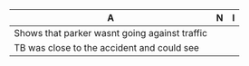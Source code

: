 |                      A                      |                    N                    |                I                   |
|---------------------------------------------|-----------------------------------------|------------------------------------|
| Shows that parker wasnt going against traffic |                                         |                                    |
| TB was close to the accident and could see  |                                        |                                    |
